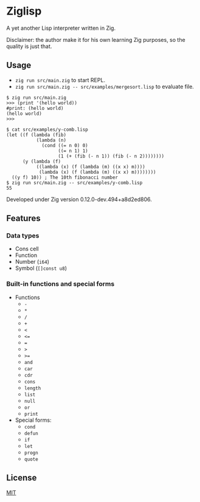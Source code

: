 # Ziglisp

A yet another Lisp interpreter written in Zig.

Disclaimer: the author make it for his own learning Zig purposes, so the quality is just that.

## Usage

* `zig run src/main.zig` to start REPL.
* `zig run src/main.zig -- src/examples/mergesort.lisp` to evaluate file.

```
$ zig run src/main.zig
>>> (print '(hello world))
#print: (hello world)
(hello world)
>>> 
```

```
$ cat src/examples/y-comb.lisp 
(let ((f (lambda (fib)
           (lambda (n)
             (cond ((= n 0) 0)
                   ((= n 1) 1)
                   (1 (+ (fib (- n 1)) (fib (- n 2))))))))
      (y (lambda (f)
           ((lambda (x) (f (lambda (m) ((x x) m))))
            (lambda (x) (f (lambda (m) ((x x) m))))))))
  ((y f) 10)) ; The 10th fibonacci number
$ zig run src/main.zig -- src/examples/y-comb.lisp 
55
```

Developed under Zig version 0.12.0-dev.494+a8d2ed806.

## Features


### Data types

* Cons cell
* Function
* Number (`i64`)
* Symbol (`[]const u8`)

### Built-in functions and special forms

* Functions
    * `-`
    * `*`
    * `/`
    * `+`
    * `<`
    * `<=`
    * `=`
    * `>`
    * `>=`
    * `and`
    * `car`
    * `cdr`
    * `cons`
    * `length`
    * `list`
    * `null`
    * `or`
    * `print`
* Special forms:
    * `cond`
    * `defun`
    * `if`
    * `let`
    * `progn`
    * `quote`

## License

[MIT](https://choosealicense.com/licenses/mit/)
